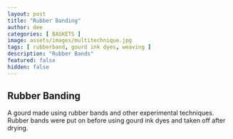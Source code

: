 ```yaml
---
layout: post
title: "Rubber Banding"
author: dee
categories: [ BASKETS ]
image: assets/images/multitechnique.jpg
tags: [ rubberband, gourd ink dyes, weaving ]
description: "Rubber Bands"
featured: false
hidden: false
---
```


## Rubber Banding

A gourd made using rubber bands and other experimental techniques. Rubber bands were put on before using gourd ink dyes and taken off after drying.
